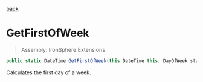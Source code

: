 ﻿

[back](/IronSphere.Extensions/types/DateTimeExtension)

# GetFirstOfWeek

> Assembly: IronSphere.Extensions

```csharp
public static DateTime GetFirstOfWeek(this DateTime this, DayOfWeek startOfWeek = 1)
```

Calculates the first day of a week.

 